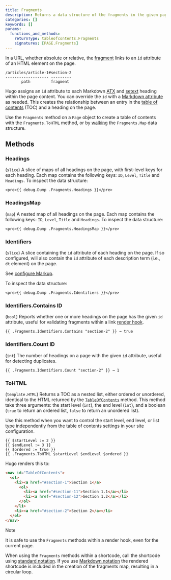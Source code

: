 ```yaml
---
title: Fragments
description: Returns a data structure of the fragments in the given page.
categories: []
keywords: []
params:
  functions_and_methods:
    returnType: tableofcontents.Fragments
    signatures: [PAGE.Fragments]
---
```


In a URL, whether absolute or relative, the [fragment](g) links to an `id` attribute of an HTML element on the page.

```text
/articles/article-1#section-2
------------------- ---------
       path         fragment
```

Hugo assigns an `id` attribute to each Markdown [ATX][] and [setext][] heading within the page content. You can override the `id` with a [Markdown attribute](g) as needed. This creates the relationship between an entry in the [table of contents] (TOC) and a heading on the page.

Use the `Fragments` method on a `Page` object to create a table of contents with the `Fragments.ToHTML` method, or by [walking](g) the `Fragments.Map` data structure.

## Methods

### Headings

(`slice`) A slice of maps of all headings on the page, with first-level keys for each heading. Each map contains the following keys: `ID`, `Level`, `Title` and `Headings`. To inspect the data structure:

```go-html-template
<pre>{{ debug.Dump .Fragments.Headings }}</pre>
```

### HeadingsMap

(`map`) A nested map of all headings on the page. Each map contains the following keys: `ID`, `Level`, `Title` and `Headings`. To inspect the data structure:

```go-html-template
<pre>{{ debug.Dump .Fragments.HeadingsMap }}</pre>
```

### Identifiers

(`slice`) A slice containing the `id` attribute of each heading on the page. If so configured, will also contain the `id` attribute of each description term (i.e., `dt` element) on the page.

See [configure Markup](/docs/reference/configuration/markup/#parserautodefinitiontermid).

To inspect the data structure:

```go-html-template
<pre>{{ debug.Dump .Fragments.Identifiers }}</pre>
```

### Identifiers.Contains ID

(`bool`) Reports whether one or more headings on the page has the given `id` attribute, useful for validating fragments within a link [render hook](g).

```go-html-template
{{ .Fragments.Identifiers.Contains "section-2" }} → true
```

### Identifiers.Count ID

(`int`) The number of headings on a page with the given `id` attribute, useful for detecting duplicates.

```go-html-template
{{ .Fragments.Identifiers.Count "section-2" }} → 1
```

### ToHTML

(`template.HTML`) Returns a TOC as a nested list, either ordered or unordered, identical to the HTML returned by the [`TableOfContents`][] method. This method take three arguments: the start level&nbsp;(`int`), the end level&nbsp;(`int`), and a boolean (`true` to return an ordered list, `false` to return an unordered list).

Use this method when you want to control the start level, end level, or list type independently from the table of contents settings in your site configuration.

```go-html-template
{{ $startLevel := 2 }}
{{ $endLevel := 3 }}
{{ $ordered := true }}
{{ .Fragments.ToHTML $startLevel $endLevel $ordered }}
```

Hugo renders this to:

```html
<nav id="TableOfContents">
  <ol>
    <li><a href="#section-1">Section 1</a>
      <ol>
        <li><a href="#section-11">Section 1.1</a></li>
        <li><a href="#section-12">Section 1.2</a></li>
      </ol>
    </li>
    <li><a href="#section-2">Section 2</a></li>
  </ol>
</nav>
```

> [!note]
> It is safe to use the `Fragments` methods within a render hook, even for the current page.
>
> When using the `Fragments` methods within a shortcode, call the shortcode using [standard notation][]. If you use [Markdown notation][] the rendered shortcode is included in the creation of the fragments map, resulting in a circular loop.

[`TableOfContents`]: /docs/reference/methods/page/tableofcontents/
[ATX]: https://spec.commonmark.org/current/#atx-headings
[Markdown notation]: /docs/concepts/shortcodes/#notation
[setext]: https://spec.commonmark.org/current/#setext-headings
[standard notation]: /docs/concepts/shortcodes/#notation
[table of contents]: /docs/reference/methods/page/tableofcontents/
